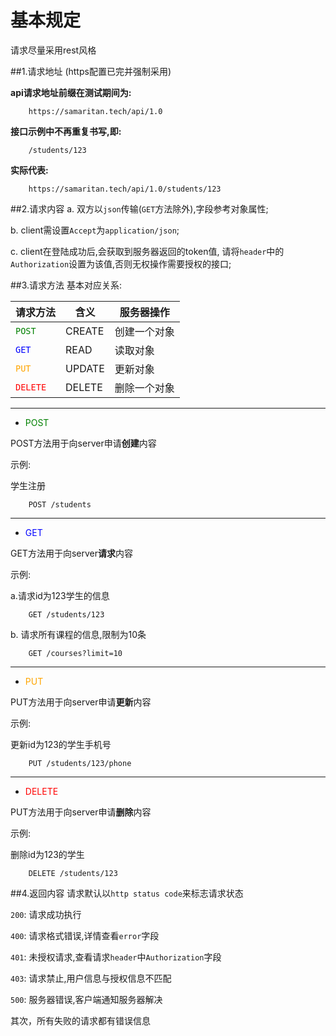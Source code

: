 # 基本规定

请求尽量采用rest风格

##1.请求地址
(https配置已完并强制采用)

**api请求地址前缀在测试期间为:**

        https://samaritan.tech/api/1.0
**接口示例中不再重复书写,即:**

        /students/123
**实际代表:**

        https://samaritan.tech/api/1.0/students/123

##2.请求内容
a. 双方以`json`传输(`GET`方法除外),字段参考对象属性;

b. client需设置`Accept`为`application/json`;

c. client在登陆成功后,会获取到服务器返回的token值,
请将`header`中的`Authorization`设置为该值,否则无权操作需要授权的接口;

##3.请求方法
基本对应关系:


**请求方法** | **含义** | **服务器操作** 
---------|----------|--------------
<font color=green>`POST`</font>|CREATE|创建一个对象
<font color=blue>`GET`</font>|READ|读取对象
<font color=orange>`PUT`</font>|UPDATE|更新对象
<font color=red>`DELETE`</font>|DELETE|删除一个对象
---

* <font color=green>POST</font>

POST方法用于向server申请**创建**内容

示例: 

学生注册

        POST /students

---
* <font color=blue>GET</font>

GET方法用于向server**请求**内容

示例:

a.请求id为123学生的信息

        GET /students/123
b. 请求所有课程的信息,限制为10条

        GET /courses?limit=10

---
* <font color=orange>PUT</font>

PUT方法用于向server申请**更新**内容

示例: 

更新id为123的学生手机号

        PUT /students/123/phone

---

* <font color=red>DELETE</font>

PUT方法用于向server申请**删除**内容

示例: 

删除id为123的学生

        DELETE /students/123


##4.返回内容
请求默认以`http status code`来标志请求状态

`200`: 请求成功执行

`400`: 请求格式错误,详情查看`error`字段

`401`: 未授权请求,查看请求`header`中`Authorization`字段

`403`: 请求禁止,用户信息与授权信息不匹配

`500`: 服务器错误,客户端通知服务器解决

其次，所有失败的请求都有错误信息